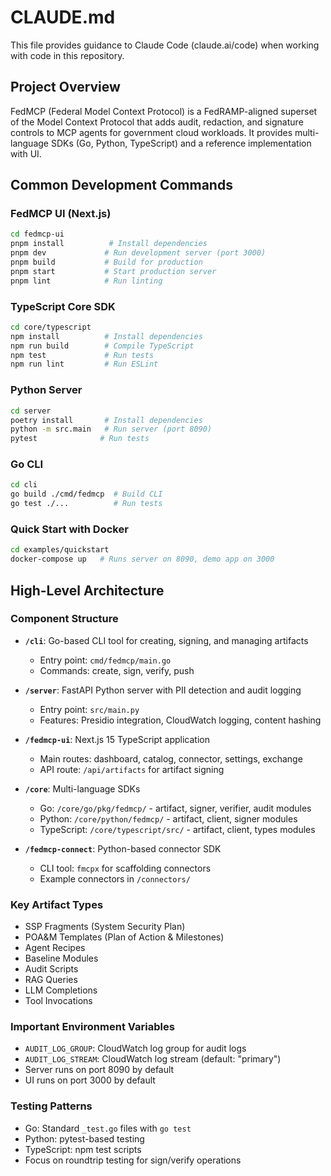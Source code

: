 # CLAUDE.md

This file provides guidance to Claude Code (claude.ai/code) when working with code in this repository.

## Project Overview

FedMCP (Federal Model Context Protocol) is a FedRAMP-aligned superset of the Model Context Protocol that adds audit, redaction, and signature controls to MCP agents for government cloud workloads. It provides multi-language SDKs (Go, Python, TypeScript) and a reference implementation with UI.

## Common Development Commands

### FedMCP UI (Next.js)
```bash
cd fedmcp-ui
pnpm install          # Install dependencies
pnpm dev             # Run development server (port 3000)
pnpm build           # Build for production
pnpm start           # Start production server
pnpm lint            # Run linting
```

### TypeScript Core SDK
```bash
cd core/typescript
npm install          # Install dependencies
npm run build        # Compile TypeScript
npm test             # Run tests
npm run lint         # Run ESLint
```

### Python Server
```bash
cd server
poetry install       # Install dependencies
python -m src.main   # Run server (port 8090)
pytest              # Run tests
```

### Go CLI
```bash
cd cli
go build ./cmd/fedmcp  # Build CLI
go test ./...          # Run tests
```

### Quick Start with Docker
```bash
cd examples/quickstart
docker-compose up   # Runs server on 8090, demo app on 3000
```

## High-Level Architecture

### Component Structure
- **`/cli`**: Go-based CLI tool for creating, signing, and managing artifacts
  - Entry point: `cmd/fedmcp/main.go`
  - Commands: create, sign, verify, push

- **`/server`**: FastAPI Python server with PII detection and audit logging
  - Entry point: `src/main.py`
  - Features: Presidio integration, CloudWatch logging, content hashing

- **`/fedmcp-ui`**: Next.js 15 TypeScript application
  - Main routes: dashboard, catalog, connector, settings, exchange
  - API route: `/api/artifacts` for artifact signing

- **`/core`**: Multi-language SDKs
  - Go: `/core/go/pkg/fedmcp/` - artifact, signer, verifier, audit modules
  - Python: `/core/python/fedmcp/` - artifact, client, signer modules
  - TypeScript: `/core/typescript/src/` - artifact, client, types modules

- **`/fedmcp-connect`**: Python-based connector SDK
  - CLI tool: `fmcpx` for scaffolding connectors
  - Example connectors in `/connectors/`

### Key Artifact Types
- SSP Fragments (System Security Plan)
- POA&M Templates (Plan of Action & Milestones)
- Agent Recipes
- Baseline Modules
- Audit Scripts
- RAG Queries
- LLM Completions
- Tool Invocations

### Important Environment Variables
- `AUDIT_LOG_GROUP`: CloudWatch log group for audit logs
- `AUDIT_LOG_STREAM`: CloudWatch log stream (default: "primary")
- Server runs on port 8090 by default
- UI runs on port 3000 by default

### Testing Patterns
- Go: Standard `_test.go` files with `go test`
- Python: pytest-based testing
- TypeScript: npm test scripts
- Focus on roundtrip testing for sign/verify operations